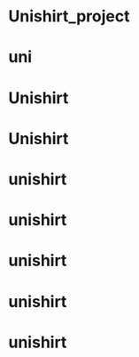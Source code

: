 # Unishirt_project
# uni
# Unishirt
# Unishirt
# unishirt
# unishirt
# unishirt
# unishirt
# unishirt
